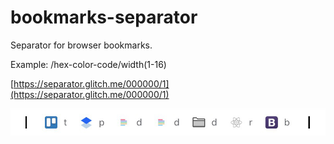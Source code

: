 # bookmarks-separator

Separator for browser bookmarks.

Example: /hex-color-code/width(1-16)

[https://separator.glitch.me/000000/1](https://separator.glitch.me/000000/1)

![](preview.jpg?v=3)
